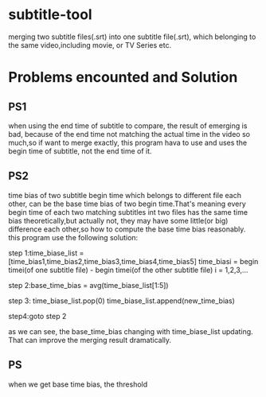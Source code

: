 # subtitle-tool
merging two subtitle files(.srt) into one subtitle file(.srt), which belonging to the same video,including movie, or TV Series etc.

# Problems encounted and Solution
## PS1
when using the end time of subtitle to compare, the result of emerging is bad,
because of the end time not matching the actual time in the video so much,so if 
want to merge exactly, this program hava to use and uses the begin time of 
subtitle, not the end time of it.
## PS2
time bias of two subtitle begin time which belongs to different file each other,
can be the base time bias of two begin time.That's meaning every begin time of each two matching 
subtitles int two files has the same time bias theoretically,but actually not, they may have some little(or big)
difference each other,so how to compute the base time bias reasonably.
this program use the following solution:

step 1:time_biase_list = [time_bias1,time_bias2,time_bias3,time_bias4,time_bias5]
time_biasi = begin timei(of one subtitle file) - begin timei(of the other subtitle file)
i = 1,2,3,...

step 2:base_time_bias = avg(time_biase_list[1:5])

step 3:
time_biase_list.pop(0)
time_biase_list.append(new_time_bias)

step4:goto step 2

as we can see, the base_time_bias changing with time_biase_list updating. That can improve the merging result dramatically.

## PS
when we get base time bias, the threshold


